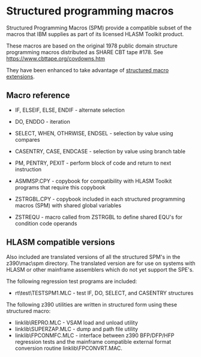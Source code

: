 # Structured programming macros

Structured Programming Macros (SPM) provide a compatible subset of the macros 
that IBM supplies as part of its licensed HLASM Toolkit product.

These macros are based on the original 1978 public domain structure programming
macros distributed as SHARE CBT tape #178. See https://www.cbttape.org/covdowns.htm

They have been enhanced to take advantage of [structured macro extensions](../user_guide/z390/structured_macro.md).


## Macro reference

* IF, ELSEIF, ELSE, ENDIF - alternate selection
* DO, ENDDO - iteration
* SELECT, WHEN, OTHRWISE, ENDSEL - selection by value using compares
* CASENTRY, CASE, ENDCASE - selection by value using branch table
* PM, PENTRY, PEXIT - perform block of code and return to next instruction

* ASMMSP.CPY  - copybook for compatibility with HLASM Toolkit programs that 
  require this copybook
* ZSTRGBL.CPY - copybook included in each structured programming macros (SPM) with 
  shared global variables
* ZSTREQU - macro called from ZSTRGBL to define shared EQU's for condition code 
  operands


## HLASM compatible versions

Also included are translated versions of all the structured SPM's in the 
z390\mac\spm directory. The translated version are for use on systems with 
HLASM or other mainframe assemblers which do not yet support the SPE's.

The following regression test programs are included:

* rt\test\TESTSPM1.MLC - test IF, DO, SELECT, and CASENTRY structures

The following z390 utilities are written in structured form using these 
structured macro:

* linklib\REPRO.MLC - VSAM load and unload utility
* linklib\SUPERZAP.MLC - dump and path file utility
* linklib\FPCONMFC.MLC - interface between z390 BFP/DFP/HFP regression tests and 
  the mainframe compatible  external format conversion routine 
  linklib\FPCONVRT.MAC.
